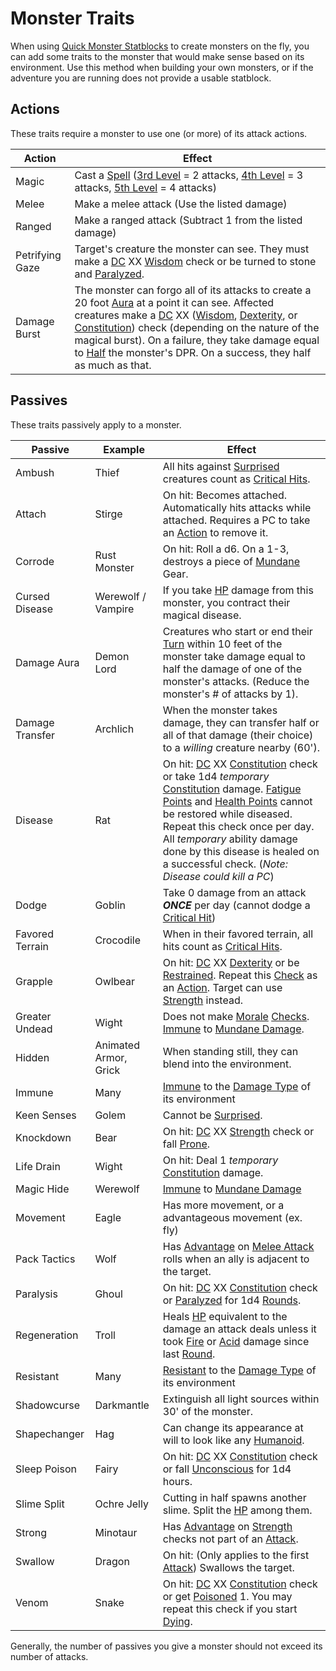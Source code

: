 # Monster Traits

When using [Quick Monster Statblocks](Quick%20Monster%20Statblocks.md) to create monsters on the fly, you can add some traits to the monster that would make sense based on its environment. Use this method when building your own monsters, or if the adventure you are running does not provide a usable statblock.

## Actions

These traits require a monster to use one (or more) of its attack actions.

| Action          | Effect                                                                                                                                                                                                                                                                                                                                                                                                                                                                                                                                                                                                                                                    |
| --------------- | --------------------------------------------------------------------------------------------------------------------------------------------------------------------------------------------------------------------------------------------------------------------------------------------------------------------------------------------------------------------------------------------------------------------------------------------------------------------------------------------------------------------------------------------------------------------------------------------------------------------------------------------------------- |
| Magic           | Cast a [Spell](../../Magic/Spellcasting/Spells.md) ([3rd Level](../../Magic/Spells/Spells%20by%20Level/Level%203/3rd%20Level%20Spells.md) = 2 attacks, [4th Level](../../Magic/Spells/Spells%20by%20Level/Level%204/4th%20Level%20Spells.md) = 3 attacks, [5th Level](../../Magic/Spells/Spells%20by%20Level/Level%205/5th%20Level%20Spells.md) = 4 attacks)                                                                                                                                                                                                                                                                                              |
| Melee           | Make a melee attack (Use the listed damage)                                                                                                                                                                                                                                                                                                                                                                                                                                                                                                                                                                                                               |
| Ranged          | Make a ranged attack (Subtract 1 from the listed damage)                                                                                                                                                                                                                                                                                                                                                                                                                                                                                                                                                                                                  |
| Petrifying Gaze | Target's creature the monster can see. They must make a [DC](../../Game%20Procedures/DC.md) XX [Wisdom](../../Player%20Characters/Chosen%20Statistics/Wisdom.md) check or be turned to stone and [Paralyzed](../../Conditions/Paralyzed.md).                                                                                                                                                                                                                                                                                                                                                                                                              |
| Damage Burst    | The monster can forgo all of its attacks to create a 20 foot [Aura](../../Magic/Spells/Areas%20of%20Effect/Aura.md) at a point it can see. Affected creatures make a [DC](../../Game%20Procedures/DC.md) XX ([Wisdom](../../Player%20Characters/Chosen%20Statistics/Wisdom.md), [Dexterity](../../Player%20Characters/Chosen%20Statistics/Dexterity.md), or [Constitution](../../Player%20Characters/Chosen%20Statistics/Constitution.md)) check (depending on the nature of the magical burst). On a failure, they take damage equal to [Half](../../Foreword/Rule%20for%20rules.md#Halving) the monster's DPR. On a success, they half as much as that. |

## Passives

These traits passively apply to a monster.

| Passive         | Example               | Effect                                                                                                                                                                                                                                                                                                                                                                                                                                                                                                                                                                                                                 |
| --------------- | --------------------- | ---------------------------------------------------------------------------------------------------------------------------------------------------------------------------------------------------------------------------------------------------------------------------------------------------------------------------------------------------------------------------------------------------------------------------------------------------------------------------------------------------------------------------------------------------------------------------------------------------------------------- |
| Ambush          | Thief                 | All hits against [Surprised](../../Conditions/Surprised.md) creatures count as [Critical Hits](../../Game%20Procedures/Dice%20Rolls/Critical%20Hit.md).                                                                                                                                                                                                                                                                                                                                                                                                                                                                |
| Attach          | Stirge                | On hit: Becomes attached. Automatically hits attacks while attached. Requires a PC to take an [Action](../../Game%20Procedures/Action.md) to remove it.                                                                                                                                                                                                                                                                                                                                                                                                                                                                |
| Corrode         | Rust Monster          | On hit: Roll a d6. On a 1-3, destroys a piece of [Mundane](../../Items/Material%20Properties/Mundane%20Property.md) Gear.                                                                                                                                                                                                                                                                                                                                                                                                                                                                                              |
| Cursed Disease  | Werewolf / Vampire    | If you take [HP](../../Player%20Characters/Derived%20Statistics/Health%20Points.md) damage from this monster, you contract their magical disease.                                                                                                                                                                                                                                                                                                                                                                                                                                                                      |
| Damage Aura     | Demon Lord            | Creatures who start or end their [Turn](../../Game%20Procedures/Turn.md) within 10 feet of the monster take damage equal to half the damage of one of the monster's attacks. (Reduce the monster's # of attacks by 1).                                                                                                                                                                                                                                                                                                                                                                                                 |
| Damage Transfer | Archlich              | When the monster takes damage, they can transfer half or all of that damage (their choice) to a *willing* creature nearby (60').                                                                                                                                                                                                                                                                                                                                                                                                                                                                                       |
| Disease         | Rat                   | On hit: [DC](../../Game%20Procedures/DC.md) XX [Constitution](../../Player%20Characters/Chosen%20Statistics/Constitution.md) check or take 1d4 *temporary* [Constitution](../../Player%20Characters/Chosen%20Statistics/Constitution.md) damage. [Fatigue Points](../../Player%20Characters/Derived%20Statistics/Fatigue%20Points.md) and [Health Points](../../Player%20Characters/Derived%20Statistics/Health%20Points.md) cannot be restored while diseased. Repeat this check once per day. All *temporary* ability damage done by this disease is healed on a successful check. (*Note: Disease could kill a PC*) |
| Dodge           | Goblin                | Take 0 damage from an attack ***ONCE*** per day (cannot dodge a [Critical Hit](../../Game%20Procedures/Dice%20Rolls/Critical%20Hit.md))                                                                                                                                                                                                                                                                                                                                                                                                                                                                                |
| Favored Terrain | Crocodile             | When in their favored terrain, all hits count as [Critical Hits](../../Game%20Procedures/Dice%20Rolls/Critical%20Hit.md).                                                                                                                                                                                                                                                                                                                                                                                                                                                                                              |
| Grapple         | Owlbear               | On hit: [DC](../../Game%20Procedures/DC.md) XX [Dexterity](../../Player%20Characters/Chosen%20Statistics/Dexterity.md) or be [Restrained](../../Conditions/Restrained.md). Repeat this [Check](../../Game%20Procedures/Check.md) as an [Action](../../Game%20Procedures/Action.md). Target can use [Strength](../../Player%20Characters/Chosen%20Statistics/Strength.md) instead.                                                                                                                                                                                                                                      |
| Greater Undead  | Wight                 | Does not make [Morale](../../../Social%20Systems/Morale%20System.md#Morale) [Checks](../../../Game%20Procedures/Check.md). [Immune](../../../Conditions/Immune.md) to [Mundane Damage](../../../Damage%20Types/Mundane%20Damage.md).                                                                                                                                                                                                                                                                                                                                                                                   |
| Hidden          | Animated Armor, Grick | When standing still, they can blend into the environment.                                                                                                                                                                                                                                                                                                                                                                                                                                                                                                                                                              |
| Immune          | Many                  | [Immune](../../Conditions/Immune.md) to the [Damage Type](../../Damage%20Types/!Damage%20Types.md) of its environment                                                                                                                                                                                                                                                                                                                                                                                                                                                                                                  |
| Keen Senses     | Golem                 | Cannot be [Surprised](../../Conditions/Surprised.md).                                                                                                                                                                                                                                                                                                                                                                                                                                                                                                                                                                  |
| Knockdown       | Bear                  | On hit: [DC](../../Game%20Procedures/DC.md) XX [Strength](../../Player%20Characters/Chosen%20Statistics/Strength.md) check or fall [Prone](../../Conditions/Prone.md).                                                                                                                                                                                                                                                                                                                                                                                                                                                 |
| Life Drain      | Wight                 | On hit: Deal 1 *temporary* [Constitution](../../Player%20Characters/Chosen%20Statistics/Constitution.md) damage.                                                                                                                                                                                                                                                                                                                                                                                                                                                                                                       |
| Magic Hide      | Werewolf              | [Immune](../../Conditions/Immune.md) to [Mundane Damage](../../Damage%20Types/Mundane%20Damage.md)                                                                                                                                                                                                                                                                                                                                                                                                                                                                                                                     |
| Movement        | Eagle                 | Has more movement, or a advantageous movement (ex. fly)                                                                                                                                                                                                                                                                                                                                                                                                                                                                                                                                                                |
| Pack Tactics    | Wolf                  | Has [Advantage](../../../Game%20Procedures/Dice%20Rolls/Advantage.md) on [Melee Attack](../../../Game%20Procedures/Melee%20Attack.md) rolls when an ally is adjacent to the target.                                                                                                                                                                                                                                                                                                                                                                                                                                    |
| Paralysis       | Ghoul                 | On hit: [DC](../../Game%20Procedures/DC.md) XX [Constitution](../../Player%20Characters/Chosen%20Statistics/Constitution.md) check or [Paralyzed](../../Conditions/Paralyzed.md) for 1d4 [Rounds](../../Game%20Procedures/Round.md).                                                                                                                                                                                                                                                                                                                                                                                   |
| Regeneration    | Troll                 | Heals [HP](../../Player%20Characters/Derived%20Statistics/Health%20Points.md) equivalent to the damage an attack deals unless it took [Fire](../../Magic/Spells/Spell%20Domains/Fire.md) or [Acid](../../Damage%20Types/Acid.md) damage since last [Round](../../Game%20Procedures/Round.md).                                                                                                                                                                                                                                                                                                                          |
| Resistant       | Many                  | [Resistant](../../Conditions/Resistant.md) to the [Damage Type](../../Damage%20Types/!Damage%20Types.md) of its environment                                                                                                                                                                                                                                                                                                                                                                                                                                                                                            |
| Shadowcurse     | Darkmantle            | Extinguish all light sources within 30' of the monster.                                                                                                                                                                                                                                                                                                                                                                                                                                                                                                                                                                |
| Shapechanger    | Hag                   | Can change its appearance at will to look like any [Humanoid](Creature%20Types/Humanoid.md).                                                                                                                                                                                                                                                                                                                                                                                                                                                                                                                           |
| Sleep Poison    | Fairy                 | On hit: [DC](../../Game%20Procedures/DC.md) XX [Constitution](../../Player%20Characters/Chosen%20Statistics/Constitution.md) check or fall [Unconscious](../../Conditions/Unconscious.md) for 1d4 hours.                                                                                                                                                                                                                                                                                                                                                                                                               |
| Slime Split     | Ochre Jelly           | Cutting in half spawns another slime. Split the [HP](../../Player%20Characters/Derived%20Statistics/Health%20Points.md) among them.                                                                                                                                                                                                                                                                                                                                                                                                                                                                                    |
| Strong          | Minotaur              | Has [Advantage](../../Game%20Procedures/Dice%20Rolls/Advantage.md) on [Strength](../../Player%20Characters/Chosen%20Statistics/Strength.md) checks not part of an [Attack](../../Game%20Procedures/Attack.md).                                                                                                                                                                                                                                                                                                                                                                                                         |
| Swallow         | Dragon                | On hit: (Only applies to the first [Attack](../../Game%20Procedures/Attack.md)) Swallows the target.                                                                                                                                                                                                                                                                                                                                                                                                                                                                                                                   |
| Venom           | Snake                 | On hit: [DC](../../Game%20Procedures/DC.md) XX [Constitution](../../Player%20Characters/Chosen%20Statistics/Constitution.md) check or get [Poisoned](../../Conditions/Poisoned.md) 1. You may repeat this check if you start [Dying](../../Conditions/Dying.md).                                                                                                                                                                                                                                                                                                                                                       |

Generally, the number of passives you give a monster should not exceed its number of attacks.
